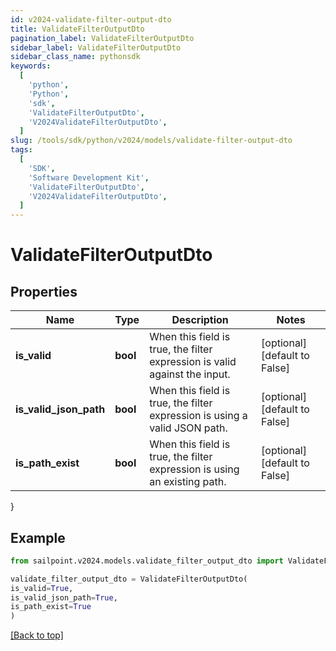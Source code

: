 ```yaml
---
id: v2024-validate-filter-output-dto
title: ValidateFilterOutputDto
pagination_label: ValidateFilterOutputDto
sidebar_label: ValidateFilterOutputDto
sidebar_class_name: pythonsdk
keywords:
  [
    'python',
    'Python',
    'sdk',
    'ValidateFilterOutputDto',
    'V2024ValidateFilterOutputDto',
  ]
slug: /tools/sdk/python/v2024/models/validate-filter-output-dto
tags:
  [
    'SDK',
    'Software Development Kit',
    'ValidateFilterOutputDto',
    'V2024ValidateFilterOutputDto',
  ]
---
```


# ValidateFilterOutputDto

## Properties

| Name | Type | Description | Notes |
| --- | --- | --- | --- |
| **is_valid** | **bool** | When this field is true, the filter expression is valid against the input. | [optional] [default to False] |
| **is_valid_json_path** | **bool** | When this field is true, the filter expression is using a valid JSON path. | [optional] [default to False] |
| **is_path_exist** | **bool** | When this field is true, the filter expression is using an existing path. | [optional] [default to False] |

}

## Example

```python
from sailpoint.v2024.models.validate_filter_output_dto import ValidateFilterOutputDto

validate_filter_output_dto = ValidateFilterOutputDto(
is_valid=True,
is_valid_json_path=True,
is_path_exist=True
)

```

[[Back to top]](#)
